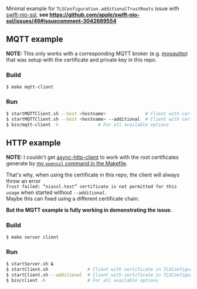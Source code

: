 Minimal example for `TLSConfiguration.additionalTrustRoots` issue with [swift-nio-ssl](https://github.com/apple/swift-nio-ssl), **see https://github.com/apple/swift-nio-ssl/issues/46#issuecomment-3042689554**

## MQTT example
**NOTE:** This only works with a corresponding MQTT broker (e.g. [mosquitto](https://github.com/eclipse-mosquitto/mosquitto)) that was setup with the certificate and private key in this repo.

### Build
`$ make mqtt-client`

### Run
``` sh
$ startMQTTClient.sh --host <hostname>               # Client with certificate in TLSConfiguration.trustRoots
$ startMQTTClient.sh --host <hostname> --additional  # Client with certificate in TLSConfiguration.additionalTrustRoots
$ bin/mqtt-client -h               # For all available options
```

## HTTP example
**NOTE:** I couldn't get [async-http-client](https://github.com/swift-server/async-http-client) to work with the root certificates generate by [my `openssl` command in the Makefile](Makefile#L28-L32).

That's why, when using the certificate in this repo, the client will always throw an error  
`Trust failed: “niossl.test” certificate is not permitted for this usage` when started without `--additional`.  
Maybe this can fixed using a different certificate chain.

**But the MQTT example is fully working in demonstrating the issue.**

### Build
`$ make server client`

### Run
``` sh
$ startServer.sh &
$ startClient.sh               # Client with certificate in TLSConfiguration.trustRoots
$ startClient.sh --additional  # Client with certificate in TLSConfiguration.additionalTrustRoots
$ bin/client -h                # For all available options
```
